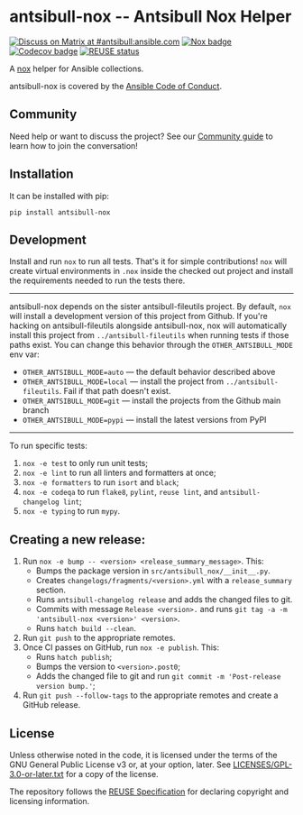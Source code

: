 <!--
Copyright (c) Ansible Project
GNU General Public License v3.0+ (see LICENSES/GPL-3.0-or-later.txt or https://www.gnu.org/licenses/gpl-3.0.txt)
SPDX-License-Identifier: GPL-3.0-or-later
-->

# antsibull-nox -- Antsibull Nox Helper
[![Discuss on Matrix at #antsibull:ansible.com](https://img.shields.io/matrix/antsibull:ansible.com.svg?server_fqdn=ansible-accounts.ems.host&label=Discuss%20on%20Matrix%20at%20%23antsibull:ansible.com&logo=matrix)](https://matrix.to/#/#antsibull:ansible.com)
[![Nox badge](https://github.com/ansible-community/antsibull-nox/actions/workflows/nox.yml/badge.svg)](https://github.com/ansible-community/antsibull-nox/actions?query=workflow%3A%22nox%22+branch%3Amain)
[![Codecov badge](https://img.shields.io/codecov/c/github/ansible-community/antsibull-nox)](https://codecov.io/gh/ansible-community/antsibull-nox)
[![REUSE status](https://api.reuse.software/badge/github.com/ansible-community/antsibull-nox)](https://api.reuse.software/info/github.com/ansible-community/antsibull-nox)

A [nox](https://nox.thea.codes/en/stable/) helper for Ansible collections.

antsibull-nox is covered by the [Ansible Code of Conduct](https://docs.ansible.com/ansible/latest/community/code_of_conduct.html).

## Community

Need help or want to discuss the project? See our [Community guide](https://ansible.readthedocs.io/projects/antsibull-nox/community/) to learn how to join the conversation!

## Installation

It can be installed with pip:

    pip install antsibull-nox

## Development

Install and run `nox` to run all tests. That's it for simple contributions!
`nox` will create virtual environments in `.nox` inside the checked out project
and install the requirements needed to run the tests there.

---

antsibull-nox depends on the sister antsibull-fileutils project.
By default, `nox` will install a development version of this project from Github.
If you're hacking on antsibull-fileutils alongside antsibull-nox,
nox will automatically install this project from `../antsibull-fileutils`
when running tests if those paths exist.
You can change this behavior through the `OTHER_ANTSIBULL_MODE` env var:

- `OTHER_ANTSIBULL_MODE=auto` — the default behavior described above
- `OTHER_ANTSIBULL_MODE=local` — install the project from `../antsibull-fileutils`.
  Fail if that path doesn't exist.
- `OTHER_ANTSIBULL_MODE=git` — install the projects from the Github main branch
- `OTHER_ANTSIBULL_MODE=pypi` — install the latest versions from PyPI

---

To run specific tests:

1. `nox -e test` to only run unit tests;
4. `nox -e lint` to run all linters and formatters at once;
5. `nox -e formatters` to run `isort` and `black`;
3. `nox -e codeqa` to run `flake8`, `pylint`, `reuse lint`, and `antsibull-changelog lint`;
7. `nox -e typing` to run `mypy`.

## Creating a new release:

1. Run `nox -e bump -- <version> <release_summary_message>`. This:
   * Bumps the package version in `src/antsibull_nox/__init__.py`.
   * Creates `changelogs/fragments/<version>.yml` with a `release_summary` section.
   * Runs `antsibull-changelog release` and adds the changed files to git.
   * Commits with message `Release <version>.` and runs `git tag -a -m 'antsibull-nox <version>' <version>`.
   * Runs `hatch build --clean`.
2. Run `git push` to the appropriate remotes.
3. Once CI passes on GitHub, run `nox -e publish`. This:
   * Runs `hatch publish`;
   * Bumps the version to `<version>.post0`;
   * Adds the changed file to git and run `git commit -m 'Post-release version bump.'`;
4. Run `git push --follow-tags` to the appropriate remotes and create a GitHub release.

## License

Unless otherwise noted in the code, it is licensed under the terms of the GNU
General Public License v3 or, at your option, later. See
[LICENSES/GPL-3.0-or-later.txt](https://github.com/ansible-community/antsibull-nox/tree/main/LICENSE)
for a copy of the license.

The repository follows the [REUSE Specification](https://reuse.software/spec/)
for declaring copyright and licensing information.
